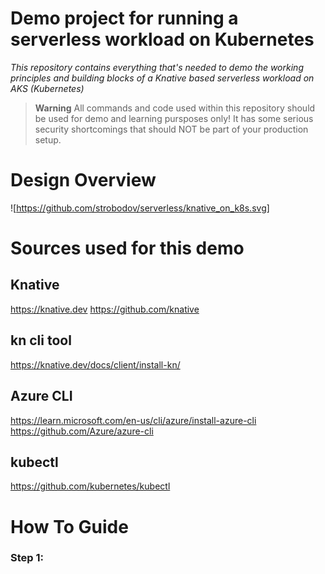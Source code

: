 # Demo project for running a serverless workload on Kubernetes

*This repository contains everything that's needed to demo the working principles and building blocks of a Knative based serverless workload on AKS (Kubernetes)*

>**Warning**
All commands and code used within this repository should be used for demo and learning pursposes only! It has some serious security shortcomings that should NOT be part of your production setup.

# Design Overview
![https://github.com/strobodov/serverless/knative_on_k8s.svg]

# Sources used for this demo

## Knative
https://knative.dev
https://github.com/knative

## kn cli tool
https://knative.dev/docs/client/install-kn/

## Azure CLI
https://learn.microsoft.com/en-us/cli/azure/install-azure-cli
https://github.com/Azure/azure-cli

## kubectl
https://github.com/kubernetes/kubectl

# How To Guide

### Step 1: 
